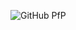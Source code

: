 ![GitHub PfP](https://upload.wikimedia.org/wikipedia/commons/thumb/e/e0/SNice.svg/220px-SNice.svg.png)
